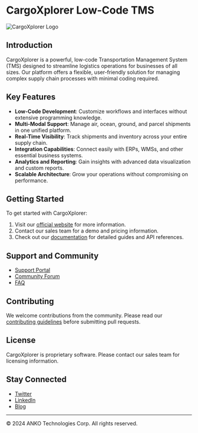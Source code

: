 # CargoXplorer Low-Code TMS

![CargoXplorer Logo](link_to_logo.png)

## Introduction

CargoXplorer is a powerful, low-code Transportation Management System (TMS) designed to streamline logistics operations for businesses of all sizes. Our platform offers a flexible, user-friendly solution for managing complex supply chain processes with minimal coding required.

## Key Features

- **Low-Code Development**: Customize workflows and interfaces without extensive programming knowledge.
- **Multi-Modal Support**: Manage air, ocean, ground, and parcel shipments in one unified platform.
- **Real-Time Visibility**: Track shipments and inventory across your entire supply chain.
- **Integration Capabilities**: Connect easily with ERPs, WMSs, and other essential business systems.
- **Analytics and Reporting**: Gain insights with advanced data visualization and custom reports.
- **Scalable Architecture**: Grow your operations without compromising on performance.

## Getting Started

To get started with CargoXplorer:

1. Visit our [official website](https://www.cargoxplorer.com) for more information.
2. Contact our sales team for a demo and pricing information.
3. Check out our [documentation](https://docs.cargoxplorer.com) for detailed guides and API references. 

## Support and Community

- [Support Portal](https://support.cargoxplorer.com)
- [Community Forum](https://community.cargoxplorer.com)
- [FAQ](https://www.cargoxplorer.com/faq)

## Contributing

We welcome contributions from the community. Please read our [contributing guidelines](CONTRIBUTING.md) before submitting pull requests.

## License

CargoXplorer is proprietary software. Please contact our sales team for licensing information.

## Stay Connected

- [Twitter](https://twitter.com/CargoXplorer)
- [LinkedIn](https://www.linkedin.com/company/cargoxplorer)
- [Blog](https://blog.cargoxplorer.com)
 
---

© 2024 ANKO Technologies Corp. All rights reserved.
